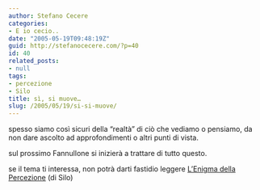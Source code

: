```yaml
---
author: Stefano Cecere
categories:
- E io cecio..
date: "2005-05-19T09:48:19Z"
guid: http://stefanocecere.com/?p=40
id: 40
related_posts:
- null
tags:
- percezione
- Silo
title: sì, si muove…
slug: /2005/05/19/si-si-muove/
---
```


spesso siamo così sicuri della &#8220;realtà&#8221; di ciò che vediamo o pensiamo, da non dare ascolto ad approfondimenti o altri punti di vista.
  
sul prossimo Fannullone si inizierà a trattare di tutto questo.
  
se il tema ti interessa, non potrà darti fastidio leggere [L&#8217;Enigma della Percezione](http://stefanocecere.com/wp-content/uploads/2005/05/silo-enigma-della-percezione.rtf) (di Silo)